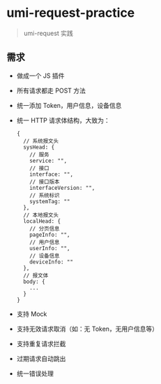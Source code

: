 # umi-request-practice

> umi-request 实践

## 需求

- 做成一个 JS 插件

- 所有请求都走 POST 方法

- 统一添加 Token，用户信息，设备信息

- 统一 HTTP 请求体结构，大致为：

  ```
  {
    // 系统报文头
    sysHead: {
      // 服务
      service: "",
      // 接口
      interface: "",
      // 接口版本
      interfaceVersion: "",
      // 系统标识
      systemTag: ""
    },
    // 本地报文头
    localHead: {
      // 分页信息
      pageInfo: "",
      // 用户信息
      userInfo: "",
      // 设备信息
      deviceInfo: ""
    },
    // 报文体
    body: {
      ...
    }
  }
  ```

- 支持 Mock

- 支持无效请求取消（如：无 Token，无用户信息等）

- 支持重复请求拦截

- 过期请求自动跳出

- 统一错误处理
